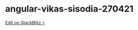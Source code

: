 # angular-vikas-sisodia-270421

[Edit on StackBlitz ⚡️](https://stackblitz.com/edit/angular-vikas-sisodia-270421)